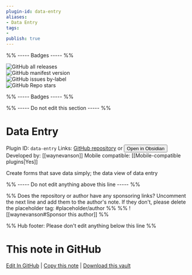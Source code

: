```yaml
---
plugin-id: data-entry
aliases:
- Data Entry
tags: 
- 
publish: true
---
```


%% ----- Badges ----- %%

![GitHub all releases](https://img.shields.io/github/downloads/waynevanson/data-entry-obsidian-plugin/total?color=573E7A&logo=github&style=for-the-badge)   
![GitHub manifest version](https://img.shields.io/github/manifest-json/v/waynevanson/data-entry-obsidian-plugin?color=573E7A&logo=github&style=for-the-badge)   
![GitHub issues by-label](https://img.shields.io/github/issues/waynevanson/data-entry-obsidian-plugin/help%20wanted?color=573E7A&logo=github&style=for-the-badge)   
![GitHub Repo stars](https://img.shields.io/github/stars/waynevanson/data-entry-obsidian-plugin?color=573E7A&logo=github&style=for-the-badge)

%% ----- Badges ----- %%

%% ----- Do not edit this section ----- %%

# Data Entry

Plugin ID: `data-entry`
Links: [GitHub repository](https://github.com/waynevanson/data-entry-obsidian-plugin) or [<button id=HH>Open in Obsidian</button>](obsidian://show-plugin?id=data-entry)
Developed by: [[waynevanson]]
Mobile compatible: [[Mobile-compatible plugins|Yes]]

Create forms that save data simply; the data view of data entry

%% ----- Do not edit anything above this line ----- %% 

%% Does the repository or author have any sponsoring links? Uncomment the next line and add them to the author's note. If they don't, please delete the placeholder tag: #placeholder/author %%
%% ![[waynevanson#Sponsor this author]] %%

%% Hub footer: Please don't edit anything below this line %%

# This note in GitHub

<span class="git-footer">[Edit In GitHub](https://github.dev/obsidian-community/obsidian-hub/blob/main/02%20-%20Community%20Expansions/02.05%20All%20Community%20Expansions/Plugins/data-entry.md "git-hub-edit-note") | [Copy this note](https://raw.githubusercontent.com/obsidian-community/obsidian-hub/main/02%20-%20Community%20Expansions/02.05%20All%20Community%20Expansions/Plugins/data-entry.md "git-hub-copy-note") | [Download this vault](https://github.com/obsidian-community/obsidian-hub/archive/refs/heads/main.zip "git-hub-download-vault") </span>
